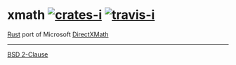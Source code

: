 xmath [![crates-i][]][crates-a] [![travis-i][]][travis-a]
========
[Rust][] port of Microsoft [DirectXMath][]

--------

[BSD 2-Clause](LICENSE.md)

[Rust]: http://rust-lang.org
[DirectXMath]: https://msdn.microsoft.com/en-us/library/windows/desktop/hh437833(v=vs.85).aspx

[crates-i]: https://img.shields.io/crates/v/xmath.svg
[crates-a]: https://crates.io/crates/xmath
[travis-i]: https://travis-ci.org/simnalamburt/xmath.svg?branch=master
[travis-a]: https://travis-ci.org/simnalamburt/xmath

